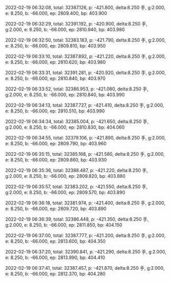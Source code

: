 2022-02-19 06:32:08, total: 32387.126, p: -421.800, delta:8.250 手, g:2.000, e: 8.250, b: -66.000, ep: 2809.400, bp: 403.900

2022-02-19 06:32:29, total: 32391.192, p: -420.900, delta:8.250 手, g:2.000, e: 8.250, b: -66.000, ep: 2810.940, bp: 403.980

2022-02-19 06:32:50, total: 32383.183, p: -421.790, delta:8.250 手, g:2.000, e: 8.250, b: -66.000, ep: 2809.810, bp: 403.950

2022-02-19 06:33:10, total: 32387.892, p: -421.220, delta:8.250 手, g:2.000, e: 8.250, b: -66.000, ep: 2810.620, bp: 403.980

2022-02-19 06:33:31, total: 32391.281, p: -420.920, delta:8.250 手, g:2.000, e: 8.250, b: -66.000, ep: 2810.840, bp: 403.970

2022-02-19 06:33:52, total: 32386.953, p: -421.080, delta:8.250 手, g:2.000, e: 8.250, b: -66.000, ep: 2810.840, bp: 403.990

2022-02-19 06:34:13, total: 32387.727, p: -421.410, delta:8.250 手, g:2.000, e: 8.250, b: -66.000, ep: 2810.510, bp: 403.990

2022-02-19 06:34:34, total: 32385.004, p: -421.650, delta:8.250 手, g:2.000, e: 8.250, b: -66.000, ep: 2810.830, bp: 404.060

2022-02-19 06:34:55, total: 32379.106, p: -421.890, delta:8.250 手, g:2.000, e: 8.250, b: -66.000, ep: 2809.790, bp: 403.960

2022-02-19 06:35:15, total: 32385.168, p: -421.580, delta:8.250 手, g:2.000, e: 8.250, b: -66.000, ep: 2809.860, bp: 403.930

2022-02-19 06:35:36, total: 32388.487, p: -421.220, delta:8.250 手, g:2.000, e: 8.250, b: -66.000, ep: 2809.820, bp: 403.880

2022-02-19 06:35:57, total: 32383.202, p: -421.550, delta:8.250 手, g:2.000, e: 8.250, b: -66.000, ep: 2809.570, bp: 403.890

2022-02-19 06:36:18, total: 32381.974, p: -421.400, delta:8.250 手, g:2.000, e: 8.250, b: -66.000, ep: 2809.720, bp: 403.890

2022-02-19 06:36:39, total: 32386.448, p: -421.350, delta:8.250 手, g:2.000, e: 8.250, b: -66.000, ep: 2811.850, bp: 404.150

2022-02-19 06:37:00, total: 32387.777, p: -421.200, delta:8.250 手, g:2.000, e: 8.250, b: -66.000, ep: 2813.600, bp: 404.350

2022-02-19 06:37:20, total: 32390.841, p: -421.290, delta:8.250 手, g:2.000, e: 8.250, b: -66.000, ep: 2813.990, bp: 404.410

2022-02-19 06:37:41, total: 32387.457, p: -421.870, delta:8.250 手, g:2.000, e: 8.250, b: -66.000, ep: 2812.370, bp: 404.280